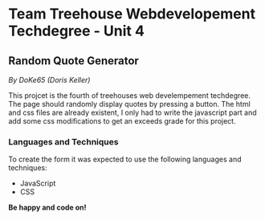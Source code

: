 # Team Treehouse Webdevelopement Techdegree - Unit 4
## Random Quote Generator
*By DoKe65 (Doris Keller)*

This projcet is the fourth of treehouses web develempement techdegree. The page should randomly display quotes by pressing a button. The html and css files are already existent, I only had to write the javascript part and add some css modifications to get an exceeds grade for this project.

### Languages and Techniques
To create the form it was expected to use the following languages and techniques: 
- JavaScript
- CSS

**Be happy and code on!**